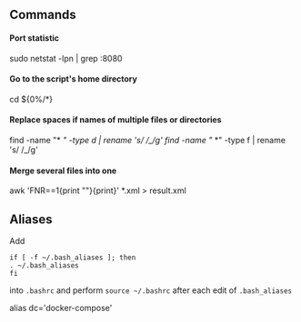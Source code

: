## Commands

#### Port statistic
sudo netstat -lpn | grep :8080

#### Go to the script's home directory
cd ${0%/*} 

#### Replace spaces if names of multiple files or directories
find -name "* *" -type d | rename 's/ /_/g'
find -name "* *" -type f | rename 's/ /_/g'

#### Merge several files into one
awk 'FNR==1{print ""}{print}' *.xml > result.xml


## Aliases

Add

```
if [ -f ~/.bash_aliases ]; then
. ~/.bash_aliases
fi
```

into `.bashrc` and perform `source ~/.bashrc` after each edit of `.bash_aliases`

alias dc='docker-compose'
